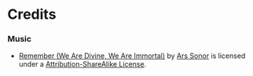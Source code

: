 # Credits

### Music

- [Remember (We Are Divine, We Are Immortal)](http://freemusicarchive.org/music/Ars_Sonor/In_Search_of_Home/11-Remember_We_Are_Divine_We_Are_Immortal) by [Ars Sonor](http://freemusicarchive.org/music/Ars_Sonor/) is licensed under a [Attribution-ShareAlike License](https://creativecommons.org/licenses/by-sa/4.0/).
